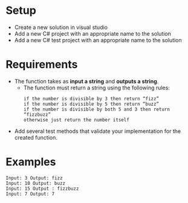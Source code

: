 # Setup

- Create a new solution in visual studio
- Add a new C# project with an appropriate name to the solution
- Add a new C# test project with an appropriate name to the solution

# Requirements
- The function takes as __input a string__ and __outputs a string__. 
  - The function must return a string using the following rules:
    ```
    if the number is divisible by 3 then return “fizz”
    if the number is divisible by 5 then return “buzz”
    if the number is divisible by both 5 and 3 then return “fizzbuzz”
    otherwise just return the number itself
    ```
- Add several test methods that validate your implementation for the created function.

# Examples

```
Input: 3 Output: fizz
Input: 10 Output: buzz
Input: 15 Output : fizzbuzz
Input: 7 Output: 7
```
